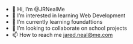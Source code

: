 - 👋 Hi, I’m @JRNealMe
- 👀 I’m interested in learning Web Development 
- 🌱 I’m currently learning foundattions
- 💞️ I’m looking to collaborate on school projects
- 📫 How to reach me jared.neal@me.com

<!---
JRNealMe/JRNealMe is a ✨ special ✨ repository because its `README.md` (this file) appears on your GitHub profile.
You can click the Preview link to take a look at your changes.
--->
